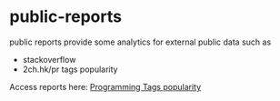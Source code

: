 # public-reports 
public reports provide some analytics for external public data such as 
* stackoverflow
* 2ch.hk/pr tags popularity

Access reports here:
[Programming Tags popularity](https://app.powerbi.com/view?r=eyJrIjoiNTdhOTQzNWItNzdlNy00YWRlLWFlNGMtOWU3Zjc3NTQyNzU4IiwidCI6IjE0Y2UzNTVmLWFhODctNDZhZC1iOGFlLTZiMjY2YTNmNzZjNyIsImMiOjl9)



